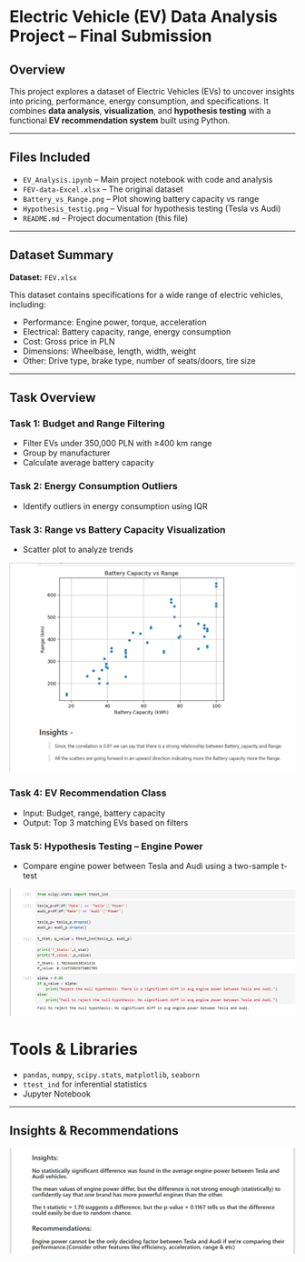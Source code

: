 #  Electric Vehicle (EV) Data Analysis Project – Final Submission

##  Overview

This project explores a dataset of Electric Vehicles (EVs) to uncover insights into pricing, performance, energy consumption, and specifications. It combines **data analysis**, **visualization**, and **hypothesis testing** with a functional **EV recommendation system** built using Python.

---

##  Files Included

- `EV_Analysis.ipynb` – Main project notebook with code and analysis
- `FEV-data-Excel.xlsx` – The original dataset
- `Battery_vs_Range.png` – Plot showing battery capacity vs range
- `Hypothesis_testig.png` – Visual for hypothesis testing (Tesla vs Audi)
- `README.md` – Project documentation (this file)

---

## Dataset Summary

**Dataset:** `FEV.xlsx`

This dataset contains specifications for a wide range of electric vehicles, including:
-  Performance: Engine power, torque, acceleration
-  Electrical: Battery capacity, range, energy consumption
-  Cost: Gross price in PLN
-  Dimensions: Wheelbase, length, width, weight
-  Other: Drive type, brake type, number of seats/doors, tire size

---

##  Task Overview

### Task 1: Budget and Range Filtering
- Filter EVs under 350,000 PLN with ≥400 km range
- Group by manufacturer
- Calculate average battery capacity

### Task 2: Energy Consumption Outliers
- Identify outliers in energy consumption using IQR

### Task 3: Range vs Battery Capacity Visualization
- Scatter plot to analyze trends

![Battery vs Range](Battery_vs_Range.png)

### Task 4: EV Recommendation Class
- Input: Budget, range, battery capacity
- Output: Top 3 matching EVs based on filters

### Task 5: Hypothesis Testing – Engine Power
- Compare engine power between Tesla and Audi using a two-sample t-test

![Hypothesis Testing](Hypothesis_testig.png)

#  Tools & Libraries

- `pandas`, `numpy`, `scipy.stats`, `matplotlib`, `seaborn`
- `ttest_ind` for inferential statistics
- Jupyter Notebook

---

##  Insights & Recommendations

![Insights & Recommendations](Insights&Recommendation.png)
